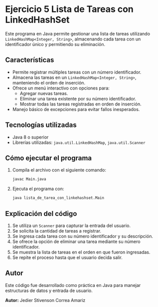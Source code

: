 # Ejercicio 5 Lista de Tareas con LinkedHashSet


Este programa en Java permite gestionar una lista de tareas utilizando `LinkedHashMap<Integer, String>`, almacenando cada tarea con un identificador único y permitiendo su eliminación.

## Características

- Permite registrar múltiples tareas con un número identificador.
- Almacena las tareas en un `LinkedHashMap<Integer, String>`, manteniendo el orden de inserción.
- Ofrece un menú interactivo con opciones para:
  - Agregar nuevas tareas.
  - Eliminar una tarea existente por su número identificador.
  - Mostrar todas las tareas registradas en orden de inserción.
- Manejo básico de excepciones para evitar fallos inesperados.

## Tecnologías utilizadas

- Java 8 o superior
- Librerías utilizadas: `java.util.LinkedHashMap`, `java.util.Scanner`

## Cómo ejecutar el programa

1. Compila el archivo con el siguiente comando:
   ```bash
   javac Main.java
   ```
2. Ejecuta el programa con:
   ```bash
   java lista_de_tarea_con_linkehashset.Main
   ```

## Explicación del código

1. Se utiliza un `Scanner` para capturar la entrada del usuario.
2. Se solicita la cantidad de tareas a registrar.
3. Se ingresa cada tarea con su número identificador y su descripción.
4. Se ofrece la opción de eliminar una tarea mediante su número identificador.
5. Se muestra la lista de tareas en el orden en que fueron ingresadas.
6. Se repite el proceso hasta que el usuario decida salir.

## Autor

Este código fue desarrollado como práctica en Java para manejar estructuras de datos y entrada de usuario.

**Autor:** Jedier Stivenson Correa Amariz
